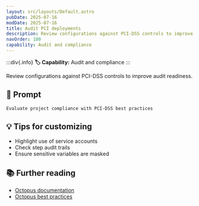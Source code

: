 ```yaml
---
layout: src/layouts/Default.astro
pubDate: 2025-07-16
modDate: 2025-07-16
title: Audit PCI deployments
description: Review configurations against PCI-DSS controls to improve audit readiness.
navOrder: 100
capability: Audit and compliance
---
```


:::div{.info}
**🏷 Capability:** Audit and compliance
:::

Review configurations against PCI-DSS controls to improve audit readiness.

## 📝 Prompt

```
Evaluate project compliance with PCI-DSS best practices
```

## 💡 Tips for customizing

- Highlight use of service accounts
- Check step audit trails
- Ensure sensitive variables are masked

## 📚 Further reading

- [Octopus documentation](https://octopus.com/docs)
- [Octopus best practices](https://octopus.com/docs/best-practices)
